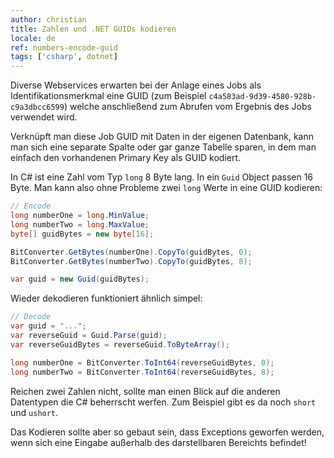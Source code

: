 ```yaml
---
author: christian
title: Zahlen und .NET GUIDs kodieren
locale: de
ref: numbers-encode-guid
tags: ['csharp', dotnet]
---
```


Diverse Webservices erwarten bei der Anlage eines Jobs als
Identifikationsmerkmal eine GUID (zum Beispiel `c4a583ad-9d39-4580-928b-c9a3dbcc6599`)
welche anschließend zum Abrufen vom Ergebnis des Jobs verwendet wird.

Verknüpft man diese Job GUID mit Daten in der eigenen Datenbank,
kann man sich eine separate Spalte oder gar ganze Tabelle sparen,
in dem man einfach den vorhandenen Primary Key als GUID kodiert.

In C# ist eine Zahl vom Typ `long` 8 Byte lang. In ein `Guid` Object passen
16 Byte. Man kann also ohne Probleme zwei `long`
Werte in eine GUID kodieren:

```cs
// Encode
long numberOne = long.MinValue;
long numberTwo = long.MaxValue;
byte[] guidBytes = new byte[16];

BitConverter.GetBytes(numberOne).CopyTo(guidBytes, 0);
BitConverter.GetBytes(numberTwo).CopyTo(guidBytes, 8);

var guid = new Guid(guidBytes);
```

Wieder dekodieren funktioniert ähnlich simpel:

```cs
// Decode
var guid = "...";
var reverseGuid = Guid.Parse(guid);
var reverseGuidBytes = reverseGuid.ToByteArray();

long numberOne = BitConverter.ToInt64(reverseGuidBytes, 0);
long numberTwo = BitConverter.ToInt64(reverseGuidBytes, 8);
```

Reichen zwei Zahlen nicht, sollte man
einen Blick auf die anderen Datentypen die C# beherrscht werfen.
Zum Beispiel gibt es da noch `short` und `ushort`.

Das Kodieren sollte aber so gebaut sein, dass Exceptions geworfen werden,
wenn sich eine Eingabe außerhalb des darstellbaren Bereichts befindet!
